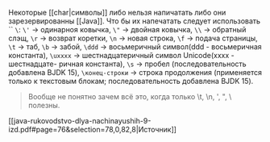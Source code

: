 Некоторые [[char|символы]] либо нельзя напичатать либо они зарезервированны [[Java]]. Что бы их напечатать следует использовать ``
`\`:
`\'` → одинарноя ковычка,
`\"` → двойная ковычка,
`\\` → обратный слэщ,
`\r` → возврат коретки,
`\n` → новая строка,
`\f` → подача страницы,
`\t` → таб,
`\b` → забой,
`\ddd` → восьмеричный символ(ddd - восьмеричная константа),
`\uxxxx` → шестнадцатеричный символ Unicode(хххх - шестнадцате- ричная константа),
`\s` → пробел (последовательность добавлена BJDK 15),
`\конец-строки` → cтрока продолжения (применяется только к текстовым блокам; последовательность добавлена BJDK 15).
> Вообще не понятно зачем всё это, когда только \t, \n, \', \", \\ полезны.

[[java-rukovodstvo-dlya-nachinayushih-9-izd.pdf#page=76&selection=78,0,82,8|Источник]]
